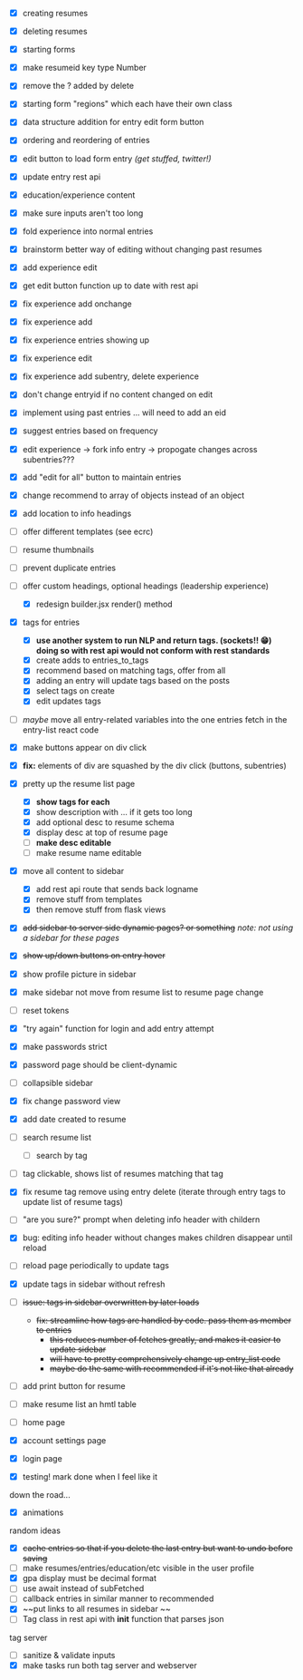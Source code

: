- [x] creating resumes
- [x] deleting resumes
- [x] starting forms
- [x] make resumeid key type Number
- [x] remove the ? added by delete
- [x] starting form "regions" which each have their own class
- [x] data structure addition for entry edit form button
- [x] ordering and reordering of entries
- [x] edit button to load form entry *(get stuffed, twitter!)*
- [x] update entry rest api
- [x] education/experience content
- [x] make sure inputs aren't too long
- [x] fold experience into normal entries
- [x] brainstorm better way of editing without changing past resumes
- [x] add experience edit
- [x] get edit button function up to date with rest api
- [x] fix experience add onchange
- [x] fix experience add
- [x] fix experience entries showing up
- [x] fix experience edit
- [x] fix experience add subentry, delete experience
- [x] don't change entryid if no content changed on edit
- [x] implement using past entries ... will need to add an eid
- [x] suggest entries based on frequency
- [x] edit experience -> fork info entry -> propogate changes across subentries???
- [x] add "edit for all" button to maintain entries
- [x] change recommend to array of objects instead of an object
- [x] add location to info headings
- [ ] offer different templates (see ecrc)
- [ ] resume thumbnails
- [ ] prevent duplicate entries
- [ ] offer custom headings, optional headings (leadership experience)
  - [x] redesign builder.jsx render() method
- [x] tags for entries
  - [x] **use another system to run NLP and return tags. (sockets!! 😁) doing so with rest api would not conform with rest standards**
  - [x] create adds to entries_to_tags
  - [x] recommend based on matching tags, offer from all
  - [x] adding an entry will update tags based on the posts
  - [x] select tags on create
  - [x] edit updates tags
- [ ] *maybe* move all entry-related variables into the one entries fetch in the entry-list react code
- [x] make buttons appear on div click
- [x] **fix:** elements of div are squashed by the div click (buttons, subentries)
- [x] pretty up the resume list page
  - [x] **show tags for each**
  - [x] show description with ... if it gets too long
  - [x] add optional desc to resume schema
  - [x] display desc at top of resume page
  - [ ] **make desc editable**
  - [ ] make resume name editable
- [x] move all content to sidebar
  - [x] add rest api route that sends back logname
  - [x] remove stuff from templates
  - [x] then remove stuff from flask views
- [x] ~~add sidebar to server side dynamic pages? or something~~ *note: not using a sidebar for these pages*
- [x] ~~show up/down buttons on entry hover~~
- [x] show profile picture in sidebar
- [x] make sidebar not move from resume list to resume page change
- [ ] reset tokens
- [x] "try again" function for login and add entry attempt
- [x] make passwords strict
- [x] password page should be client-dynamic
- [ ] collapsible sidebar
- [x] fix change password view
- [x] add date created to resume
- [ ] search resume list
  - [ ] search by tag
- [ ] tag clickable, shows list of resumes matching that tag
- [x] fix resume tag remove using entry delete (iterate through entry tags to update list of resume tags)
- [ ] "are you sure?" prompt when deleting info header with childern
- [x] bug: editing info header without changes makes children disappear until reload
- [ ] reload page periodically to update tags
- [x] update tags in sidebar without refresh
- [ ] ~~issue: tags in sidebar overwritten by later loads~~
    * ~~fix: streamline how tags are handled by code. pass them as member to entries~~
      * ~~this reduces number of fetches greatly, and makes it easier to update sidebar~~
      * ~~will have to pretty comprehensively change up entry_list code~~
      * ~~maybe do the same with recommended if it's not like that already~~
- [ ] add print button for resume
- [ ] make resume list an hmtl table

- [ ] home page
- [x] account settings page
- [x] login page
- [x] testing! mark done when I feel like it

down the road...
- [x] animations

random ideas
- [x] ~~cache entries so that if you delete the last entry but want to undo before saving~~
- [ ] make resumes/entries/education/etc visible in the user profile
- [x] gpa display must be decimal format
- [ ] use await instead of subFetched
- [ ] callback entries in similar manner to recommended
- [x] ~~put links to all resumes in sidebar ~~
- [ ] Tag class in rest api with __init__ function that parses json

tag server
- [ ] sanitize & validate inputs
- [x] make tasks run both tag server and webserver
